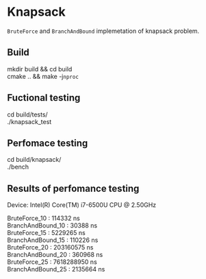 # Knapsack

`BruteForce` and `BranchAndBound` implemetation of knapsack problem.

## Build

mkdir build && cd build  
cmake .. && make -j`nproc`  

## Fuctional testing

cd build/tests/  
./knapsack_test  

## Perfomace testing

cd build/knapsack/  
./bench  


## Results of perfomance testing 

Device: Intel(R) Core(TM) i7-6500U CPU @ 2.50GHz  
  
 
BruteForce_10        :  114332 ns       
BranchAndBound_10    :  30388 ns      
BruteForce_15        :  5229265 ns    
BranchAndBound_15    :  110226 ns      
BruteForce_20        :  203160575 ns    
BranchAndBound_20    :  360968 ns       
BruteForce_25        :  7618288950 ns   
BranchAndBound_25    :  2135664 ns      
